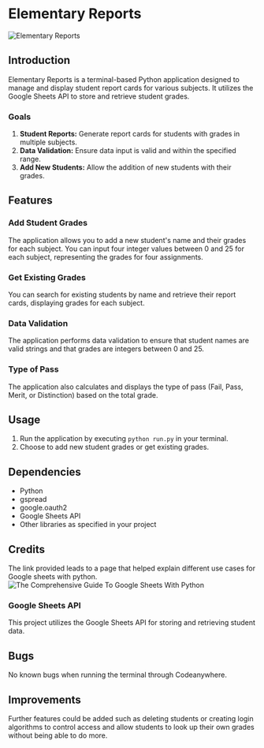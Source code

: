 # Elementary Reports

![Elementary Reports]()

## Introduction

Elementary Reports is a terminal-based Python application designed to manage and display student report cards for various subjects. It utilizes the Google Sheets API to store and retrieve student grades.

### Goals

1. **Student Reports:** Generate report cards for students with grades in multiple subjects.
2. **Data Validation:** Ensure data input is valid and within the specified range.
3. **Add New Students:** Allow the addition of new students with their grades.

## Features

### Add Student Grades

The application allows you to add a new student's name and their grades for each subject. You can input four integer values between 0 and 25 for each subject, representing the grades for four assignments.

### Get Existing Grades

You can search for existing students by name and retrieve their report cards, displaying grades for each subject.

### Data Validation

The application performs data validation to ensure that student names are valid strings and that grades are integers between 0 and 25.

### Type of Pass

The application also calculates and displays the type of pass (Fail, Pass, Merit, or Distinction) based on the total grade.

## Usage

1. Run the application by executing `python run.py` in your terminal.
2. Choose to add new student grades or get existing grades.

## Dependencies

- Python
- gspread
- google.oauth2
- Google Sheets API
- Other libraries as specified in your project

## Credits
The link provided leads to a page that helped explain different use cases for Google sheets with python.
![The Comprehensive Guide To Google Sheets With Python](https://understandingdata.com/posts/the-comprehensive-guide-to-google-sheets-with-python/)

### Google Sheets API

This project utilizes the Google Sheets API for storing and retrieving student data.

## Bugs
No known bugs when running the terminal through Codeanywhere.

## Improvements
Further features could be added such as deleting students or creating login algorithms to control access and allow students to look up their own grades without being able to do more.
